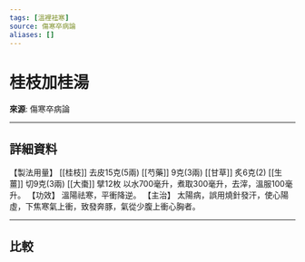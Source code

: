 ```yaml
---
tags: [溫裡袪寒]
source: 傷寒卒病論
aliases: []
---
```


# 桂枝加桂湯

**來源**: 傷寒卒病論  

---

## 詳細資料
【製法用量】 [[桂枝]] 去皮15克(5兩) [[芍藥]] 9克(3兩) [[甘草]] 炙6克(2) [[生薑]] 切9克(3兩) [[大棗]] 擘12枚
以水700毫升，煮取300毫升，去滓，溫服100毫升。
【功效】
溫陽祛寒，平衝降逆。
【主治】
太陽病，誤用燒針發汗，使心陽虛，下焦寒氣上衝，致發奔豚，氣從少腹上衝心胸者。

---

## 比較
